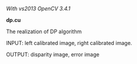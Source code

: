*With vs2013 OpenCV 3.4.1*
  
**dp.cu**
  
  The realization of DP algorithm
  
  INPUT: left calibrated image, right calibrated image.
  
  OUTPUT: disparity image, error image
